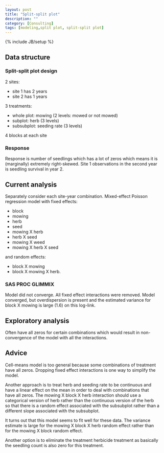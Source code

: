 ```yaml
---
layout: post
title: "Split-split plot"
description: ""
category: [Consulting]
tags: [modeling,split plot, split-split plot]
---
```

{% include JB/setup %}



## Data structure

### Split-split plot design

2 sites:

- site 1 has 2 years
- site 2 has 1 years 

3 treatments:

- whole plot: mowing (2 levels: mowed or not mowed)
- subplot: herb (3 levels)
- subsubplot: seeding rate (3 levels)

4 blocks at each site

### Response

Response is number of seedlings which has a lot of zeros which means it is 
(marginally) extremely right-skewed.
Site 1 observations in the second year is seedling survival in year 2.


## Current analysis

Separately consider each site-year combination. 
Mixed-effect Poisson regression model with fixed effects:

- block
- mowing
- herb
- seed
- mowing X herb
- herb X seed
- mowing X weed
- mowing X herb X seed

and random effects:

- block X mowing
- block X mowing X herb.

### SAS PROC GLIMMIX

Model did not converge. 
All fixed effect interactions were removed.
Model converged, but overdispersion is present and the estimated variance for 
block X mowing is large (1.6) on this log-link. 

## Exploratory analysis

Often have all zeros for certain combinations which would result in 
non-convergence of the model with all the interactions.

## Advice

Cell-means model is too general because some combinations of treatment have 
all zeros. 
Dropping fixed effect interactions is one way to simplify the model. 

Another approach is to 
treat herb and seeding rate to be continuous and have a linear effect on the 
mean in order to deal with combinations that have all zeros.
The mowing X block X herb interaction should use a categorical version of 
herb rather than the continuous version of the herb so that there is a random
effect associated with the subsubplot rather than a different slope associated
with the subsubplot.

It turns out that this model seems to fit well for these data. 
The variance estimate is large for the mowing X block X herb random effect 
rather than for the mowing X block random effect.

Another option is to eliminate the treatment herbicide treatment as basically 
the seedling count is also zero for this treatment.
